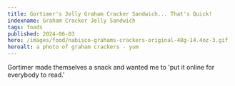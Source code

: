 ```yaml
---
title: Gortimer's Jelly Graham Cracker Sandwich... That's Quick!
indexname: Graham Cracker Jelly Sandwich
tags: foods
published: 2024-06-03
hero: /images/food/nabisco-grahams-crackers-original-48g-14.4oz-3.gif
heroalt: a photo of graham crackers - yum
---
```


Gortimer made themselves a snack and wanted me to 'put it online for everybody to read.'
